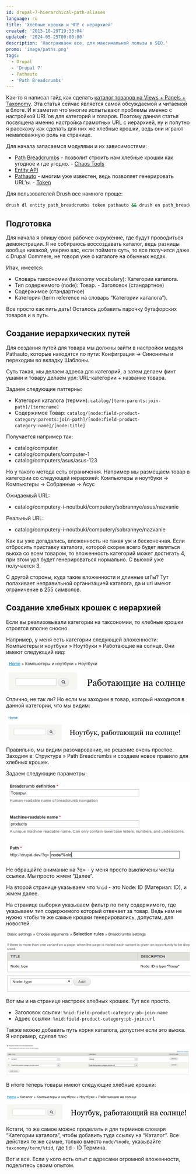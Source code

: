 ```yaml
---
id: drupal-7-hierarchical-path-aliases
language: ru
title: 'Хлебные крошки и ЧПУ с иерархией'
created: '2013-10-29T19:33:04'
updated: '2024-05-25T00:00:00'
description: 'Настраиваем все, для максимальной пользы в SEO.'
promo: 'image/paths.png'
tags:
  - Drupal
  - 'Drupal 7'
  - Pathauto
  - 'Path Breadcrumbs'
---
```


Как-то я написал гайд как
сделать [каталог товаров на Views + Panels + Taxonomy][drupal-7-catalog-with-views-panels].
Эта статья сейчас является самой обсуждаемой и читаемой в блоге. И я заметил что
многие испытывают проблемы именно с настройкой URL’ов для категорий и товаров.
Поэтому данная статья посвящена именно настройка грамотных URL с иерархией, ну и
попутно я расскажу как сделать для них же хлебные крошки, ведь
они играют немаловажную роль на странице.

Для начала запасаемся модулями и их зависимостями:

- [Path Breadcrumbs](https://drupal.org/project/path_breadcrumbs) - позволит
  строить нам хлебные крошки как угодное и где
  угодно. - [Chaos Tools](http://drupal.org/project/ctools)
- [Entity API](http://drupal.org/project/entity)
- [Pathauto](https://drupal.org/project/pathauto) - многим уже известен, ведь
  позволяет генерировать URL’ы. - [Token](https://drupal.org/project/token)

Для пользователей Drush все намного проще:

```bash
drush dl entity path_breadcrumbs token pathauto && drush en path_breadcrumbs_ui pathauto -y
```

## Подготовка

Для начала я опишу свою рабочее окружение, где будут проводиться демонстрации. Я
не собираюсь воссоздавать каталог, ведь разницы вообще никакой, уверяю вас, если
поймете суть, то все получится даже с Drupal Commere, не говоря уже о каталоге
на обычных нодах.

Итак, имеется:

- Словарь таксономии (taxonomy vocabulary): Категории каталога.
- Тип содержимого (node): Товар. - Заголовок (стандартное)
- Содержимое (стандартное)
- Категория (term reference на словарь “Категории каталога”).

Все просто как пить дать! Осталось добавить парочку бутафорских товаров и в
путь.

## Создание иерархических путей

Для создания путей для товара мы должны зайти в настройки модуля Pathauto,
которые находятся по пути: Конфиграция -> Синонимы и переходим во вкладку
Шаблоны.

Суть такая, мы делаем адреса для категорий, а затем делаем финт ушами и товару
делаем урл: URL-категории + название товара.

Задаем следующие паттерны:

- Категория каталога (термин): `catalog/[term:parents:join-path]/[term:name]`
- Содержимое
  Товар: `catalog/[node:field-product-category:parents:join-path]/[node:field-product-category:name]/[node:title]`

Получается например так:

- catalog/computer
- catalog/computers/computer-1
- catalog/computers/asus/asus-123

Но у такого метода есть ограничения. Например мы размещаем товар в категории со
следующей иерархией: Компьютеры и ноутбуки -> Компьютеры -> Собранные -> Асус

Ожидаемый URL:

- catalog/computery-i-noutbuki/computery/sobrannye/asus/nazvanie

Реальный URL:

- catalog/computery-i-noutbuki/computery/sobrannye/nazvanie

Как вы уже догадались, вложенность не такая уж и бесконечная. Если отбросить
приставку каталога, которой скорее всего будет являться вьюха со всем товаром,
то вложенность категорий может достигать 4, при этом урл будет генерироваться
нормально. С вьюхой уже получается 3.

С другой стороны, куда такие вложенности и длинные url’ы? Тут попахивает
неправильной организацией каталога, да и url имеют ограничение в 255 символов.

## Создание хлебных крошек с иерархией

Если вы реализовывали категории на таксономии, то хлебные крошки строятся вполне
сносно.

Например, у меня есть категории следующей вложенности: Компьютеры и ноутбуки »
Ноутбуки » Работающие на солнце. Они имеют следующий вид:

![Автоматически сгенерированные крошки для таксономии](image/1.png)

Отлично, не так ли? Но если мы заходим в товар, который находится в данной
категории, что мы видим:

![А вот ноды не учитывают категорий](image/2.png)

Правильно, мы видим разочарование, но решение очень простое. Заходим в:
Структура » Path Breadcrumbs и создаем новое правило для хлебных крошек.

Задаем следующие параметры:

![Первоначальные настройки](image/3.png)

Не обращайте внимание на ?q= - у меня просто выключены чисты ссылки. Мы просто
жмем “Далее”.

На второй странице указываем что `%nid` - это Node: ID (Материал: ID), и жмем
далее.

На странице выборки указываем фильтр по типу содержимого, где указываем тип
содержимого который отвечает за товар. Ведь нам не нужно чтобы те же самые
крошки генерировались, допустим, для новостей.

![Фильтруем по типу содержимого](image/4.png)

Вот мы и на странице настроек хлебных крошек. Тут все просто.

- Заголовок ссылки: `%nid:field-product-category:pb-join:name`
- Адрес ссылки: `%nid:field-product-category:pb-join:url`

Также можно добавить путь корня каталога, допустим если это вьюха. Я например,
сделал так:

![Дополнительный пункт на вьюху](image/5.png)

В итоге теперь товары имеют следующие хлебные крошки:

![Товар теперь имеет хлебные крошки!](image/6.png)

Кстати, то же самое можно проделать и для терминов словаря “Категории каталога”,
чтобы добавить туда ссылку на “Каталог”. Все действия те же самые, только
вместо `node/%node`, указывайте `taxonomy/term/%tid`, где tid - ID Термина.

Вот и все. Если у кого есть опыт с адресами огромной вложенности, поделитесь
своим опытом.

[drupal-7-catalog-with-views-panels]: ../../../../2013/03/24/drupal-7-catalog-with-views-panels/index.ru.md
